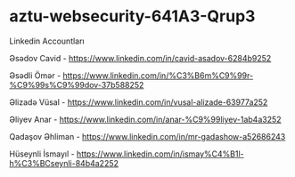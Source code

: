 # aztu-websecurity-641A3-Qrup3
Linkedin Accountları

Əsədov Cavid - https://www.linkedin.com/in/cavid-asadov-6284b9252

Əsədli Ömər - https://www.linkedin.com/in/%C3%B6m%C9%99r-%C9%99s%C9%99dov-37b588252

Əlizadə Vüsal - https://www.linkedin.com/in/vusal-alizade-63977a252

Əliyev Anar - https://www.linkedin.com/in/anar-%C9%99liyev-1ab4a3252

Qadaşov Əhliman - https://www.linkedin.com/in/mr-gadashow-a52686243

Hüseynli İsmayıl - https://www.linkedin.com/in/ismay%C4%B1l-h%C3%BCseynli-84b4a2252
